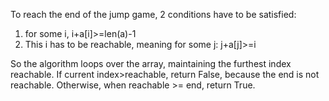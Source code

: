 To reach the end of the jump game, 2 conditions have to be satisfied:

1. for some i, i+a[i]>=len(a)-1
2. This i has to be reachable, meaning for some j: j+a[j]>=i

So the algorithm loops over the array, maintaining the furthest index reachable.
If current index>reachable, return False, because the end is not reachable.
Otherwise, when reachable >= end, return True. 